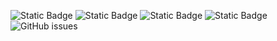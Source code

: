 ![Static Badge](https://img.shields.io/badge/blacklists-61-000000) ![Static Badge](https://img.shields.io/badge/blacklisted-3006076-cc0000) ![Static Badge](https://img.shields.io/badge/whitelisted-2254-00CC00) ![Static Badge](https://img.shields.io/badge/streaming_blacklist-28107-000000) ![GitHub issues](https://img.shields.io/github/issues/fabriziosalmi/blacklists)
